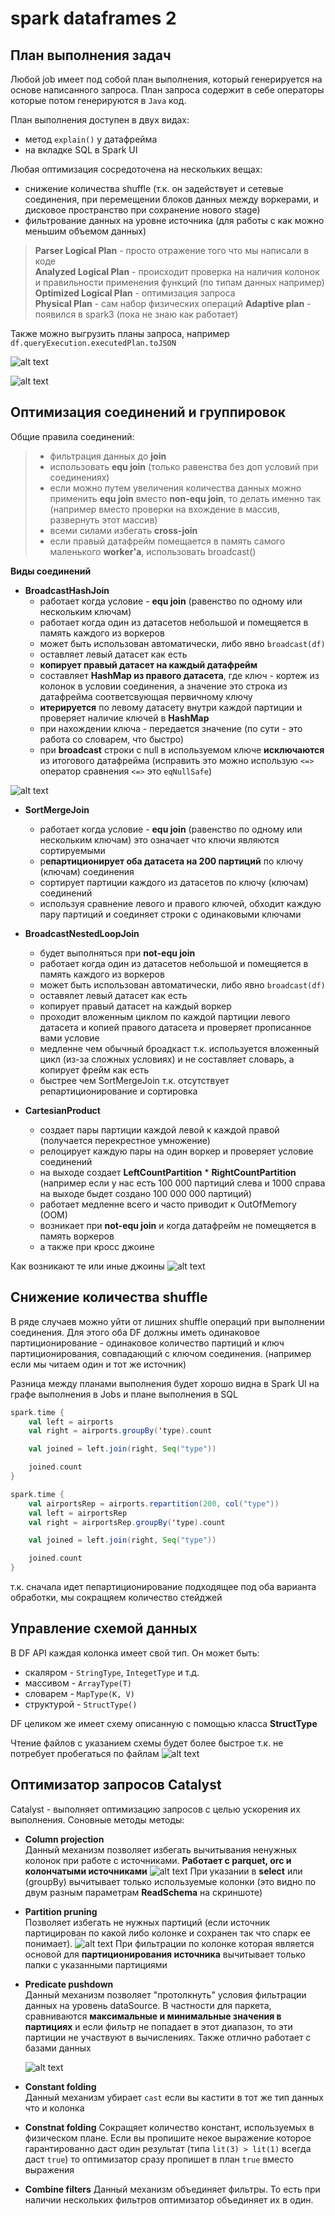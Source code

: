 # spark dataframes 2
## План выполнения задач
Любой job имеет под собой план выполнения, который генерируется на основе написанного запроса. План запроса содержит в себе операторы которые потом генерируются в `Java` код.

План выполнения доступен в двух видах:
- метод `explain()` у датафрейма
- на вкладке SQL в Spark UI

Любая оптимизация сосредоточена на нескольких вещах:
- снижение количества shuffle (т.к. он задействует и сетевые соединения, при перемещении блоков данных между воркерами, и дисковое пространство при сохранение нового stage)
- фильтрование данных на уровне источника (для работы с как можно меньшим объемом данных)

>**Parser Logical Plan** - просто отражение того что мы написали в коде  
>**Analyzed Logical Plan** - происходит проверка на наличия колонок и правильности применения функций (по типам данных например)  
>**Optimized Logical Plan** - оптимизация запроса  
>**Physical Plan** - сам набор физических операций
>**Adaptive plan** - появился в spark3 (пока не знаю как работает)

Также можно выгрузить планы запроса, например
`df.queryExecution.executedPlan.toJSON`

![alt text](./picture/phisical_plan_0.png)

![alt text](./picture/phisical_plan_1.png)

## Оптимизация соединений и группировок
Общие правила соединений:
> - фильтрация данных до **join**
> - использовать **equ join** (только равенства без доп условий при соединениях)
> - если можно путем увеличения количества данных можно применить **equ join** вместо **non-equ join**, то делать именно так (например вместо проверки на вхождение в массив, развернуть этот массив)
> - всеми силами избегать **cross-join**
> - если правый датафрейм помещается в память самого маленького **worker'а**, использовать broadcast()

**Виды соединений**
- **BroadcastHashJoin**  
  - работает когда условие - **equ join** (равенство по одному или нескольким ключам)
  - работает когда один из датасетов небольшой и помещяется в память каждого из воркеров
  - может быть использован автоматически, либо явно `broadcast(df)`
  - оставляет левый датасет как есть
  - **копирует правый датасет на каждый датафрейм**
  - составляет **HashMap из правого датасета**, где ключ - кортеж из колонок в условии соединения, а значение это строка из датафрейма соответсвующая первичному ключу
  - **итерируется** по левому датасету внутри каждой партиции и проверяет наличие ключей в **HashMap**
  - при нахождении ключа - передается значение (по сути - это работа со словарем, что быстро)
  - при **broadcast** строки с null в используемом ключе **исключаются** из итогового датафрейма (исправить это можно использую `<=>` оператор сравнения `<=>` это `eqNullSafe`)
  
![alt text](./picture/broadcast_join.png)

- **SortMergeJoin**
  - работает когда условие - **equ join** (равенство по одному или нескольким ключам) это означает что ключи являются сортируемыми
  - р**епартиционирует оба датасета на 200 партиций** по ключу (ключам) соединения
  - сортирует партиции каждого из датасетов по ключу (ключам) соединений
  - используя сравнение левого и правого ключей, обходит каждую пару партиций и соединяет строки с одинаковыми ключами
  
- **BroadcastNestedLoopJoin**
  - будет выполняться при **not-equ join**
  - работает когда один из датасетов небольшой и помещяется в память каждого из воркеров
  - может быть использован автоматически, либо явно `broadcast(df)`
  - оставялет левый датасет как есть
  - копирует правый датасет на каждый воркер
  - проходит вложенным циклом по каждой партиции левого датасета и копией правого датасета и проверяет прописанное вами условие
  - медленне чем обычный броадкаст т.к. используется вложенный цикл (из-за сложных условиях) и не составляет словарь, а копирует фрейм как есть
  - быстрее чем SortMergeJoin т.к. отсутствует репартиционирование и сортировка
  
- **CartesianProduct**
  - создает пары партиции каждой левой к каждой правой (получается перекрестное умножение)
  - релоцирует каждую пары на один воркер и проверяет условие соединений
  - на выходе создает **LeftCountPartition** * **RightCountPartition** (например если у нас есть 100 000 партиций слева и 1000 справа на выходе быдет создано 100 000 000 партиций) 
  - работает медленне всего и часто приводит к OutOfMemory (OOM)
  - возникает при **not-equ join** и когда датафрейм не помещяется в память воркеров
  - а также при кросс джоине

Как возникают те или иные джоины
![alt text](./picture/joins_variable.png)

## Cнижение количества shuffle

В ряде случаев можно уйти от лишних shuffle операций при выполнении соединения. Для этого оба DF должны иметь одинаковое партиционирование - одинаковое количество партиций и ключ партиционирования, совпадающий с ключом соединения. (например если мы читаем один и тот же источник)

Разница между планами выполнения будет хорошо видна в Spark UI на графе выполнения в Jobs и плане выполнения в SQL

```scala
spark.time { 
    val left = airports
    val right = airports.groupBy('type).count

    val joined = left.join(right, Seq("type"))

    joined.count
}
```

```scala
spark.time { 
    val airportsRep = airports.repartition(200, col("type"))
    val left = airportsRep
    val right = airportsRep.groupBy('type).count

    val joined = left.join(right, Seq("type"))

    joined.count
}
```
т.к. сначала идет пепартиционирование подходящее под оба варианта обработки, мы сокращяем количество стейджей

## Управление схемой данных

В DF API каждая колонка имеет свой тип. Он может быть:
- скаляром - `StringType`, `IntegetType` и т.д.
- массивом - `ArrayType(T)`
- словарем - `MapType(K, V)`
- структурой - `StructType()`

DF целиком же имеет схему описанную с помощью класса **StructType**


Чтение файлов с указанием схемы будет более быстрое т.к. не потребует пробегаться по файлам
![alt text](./picture/schema_read.png)

## Оптимизатор запросов Catalyst

Catalyst - выполняет оптимизацию запросов с целью ускорения их выполнения.
Соновные методы методы:
- **Column projection**  
  Данный механизм позволяет избегать вычитывания ненужных колонок при работе с источниками. **Работает с parquet, orc и колончатыми источниками**
  ![alt text](./picture/сatalyst_сolumn_projection.png)
  При указании в **select** или (groupBy) вычитывает только используемые колонки (это видно по двум разным параметрам **ReadSchema** на скриншоте)

- **Partition pruning**  
  Позволяет избегать не нужных партиций (если источник партицирован по какой либо колонке и сохранен так что спарк ее понимает).
  ![alt text](./picture/catalyst_partition_pruning.png)
  При фильтрации по колонке которая является основой для **партиционирования источника** вычитывает только папки с указанными партициями

- **Predicate pushdown**  
  Данный механизм позволяет "протолкнуть" условия фильтрации данных на уровень dataSource. В частности для паркета, сравниваются **максимальные и минимальные значения в партициях** и если фильтр не попадает в этот диапазон, то эти партиции не участвуют в вычислениях.
  Также отлично работает с базами данных

  ![alt text](./picture/catalyst_predicate_pushdown.png)


- **Constant folding**  
  Данный механизм убирает `cast` если вы кастити в тот же тип данных что и колонка

- **Constnat folding**
  Сокращяет количество констант, используемых в физическом плане.
  Если вы пропишите некое выражение которое гарантированно даст один результат (типа `lit(3) > lit(1)` всегда даст `true`) то оптимизатор сразу пропишет в план `true` вместо выражения

- **Combine filters**
  Данный механизм объединяет фильтры. То есть при наличии нескольких фильтров оптимизатор объединяет их в один.